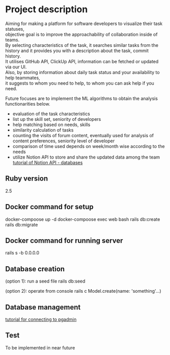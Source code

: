 # Project description

Aiming for making a platform for software developers to visualize their task statuses,<br/>
objective goal is to improve the approachability of collaboration inside of teams.<br/>
By selecting characteristics of the task, it searches similar tasks from the history and it provides you with a description about the task, commit history.<br/>
It utilises GitHub API, ClickUp API, information can be fetched or updated via our UI.<br/>
Also, by storing information about daily task status and your availability to help teammates,<br/>
it suggests to whom you need to help, to whom you can ask help if you need.<br/>

Future focuses are to implement the ML algorithms to obtain the analysis functionarities below.<br/>
* evaluation of the task characteristics
* list up the skill set, seniority of developers
* help matching based on needs, skills
* similarity calculation of tasks
* counting the visits of forum content, eventually used for analysis of content preferences, seniority level of developer
* comparison of time used depends on week/month wise according to the needs
* utilize Notion API to store and share the updated data among the team<br/>
[tutorial of Notion API - databases](https://developers.notion.com/reference/database)


## Ruby version
2.5

## Docker command for setup
docker-compoose up -d
docker-compoose exec web bash
rails db:create
rails db:migrate

## Docker command for running server
rails s -b 0.0.0.0

## Database creation
(option 1): run a seed file
rails db:seed

(option 2): operate from console
rails c
Model.create(name: 'something'...)

## Database management
[tutorial for connecting to pgadmin](https://www.youtube.com/watch?v=2BjrT14Heug)

## Test
To be implemented in near future
